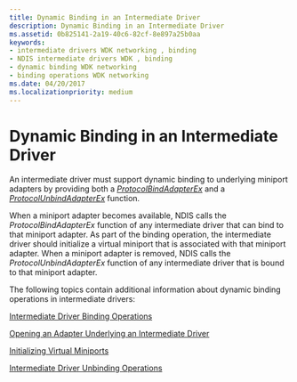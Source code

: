 ```yaml
---
title: Dynamic Binding in an Intermediate Driver
description: Dynamic Binding in an Intermediate Driver
ms.assetid: 0b825141-2a19-40c6-82cf-8e897a25b0aa
keywords:
- intermediate drivers WDK networking , binding
- NDIS intermediate drivers WDK , binding
- dynamic binding WDK networking
- binding operations WDK networking
ms.date: 04/20/2017
ms.localizationpriority: medium
---
```


# Dynamic Binding in an Intermediate Driver





An intermediate driver must support dynamic binding to underlying miniport adapters by providing both a [*ProtocolBindAdapterEx*](https://docs.microsoft.com/windows-hardware/drivers/ddi/ndis/nc-ndis-protocol_bind_adapter_ex) and a [*ProtocolUnbindAdapterEx*](https://docs.microsoft.com/windows-hardware/drivers/ddi/ndis/nc-ndis-protocol_unbind_adapter_ex) function.

When a miniport adapter becomes available, NDIS calls the *ProtocolBindAdapterEx* function of any intermediate driver that can bind to that miniport adapter. As part of the binding operation, the intermediate driver should initialize a virtual miniport that is associated with that miniport adapter. When a miniport adapter is removed, NDIS calls the *ProtocolUnbindAdapterEx* function of any intermediate driver that is bound to that miniport adapter.

The following topics contain additional information about dynamic binding operations in intermediate drivers:

[Intermediate Driver Binding Operations](intermediate-driver-binding-operations.md)

[Opening an Adapter Underlying an Intermediate Driver](opening-an-adapter-underlying-an-intermediate-driver.md)

[Initializing Virtual Miniports](initializing-virtual-miniports.md)

[Intermediate Driver Unbinding Operations](intermediate-driver-unbinding-operations.md)

 

 





